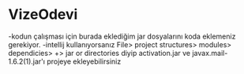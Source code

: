 # VizeOdevi

-kodun çalışması için burada eklediğim jar dosyalarını koda eklemeniz gerekiyor.
-intellij kullanıyorsanız File> project structures> modules> dependicies> +> jar or directories diyip  activation.jar ve javax.mail-1.6.2(1).jar'ı projeye ekleyebilirsiniz
